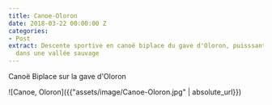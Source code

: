 ```yaml
---
title: Canoe-Oloron
date: 2018-03-22 00:00:00 Z
categories:
- Post
extract: Descente sportive en canoë biplace du gave d'Oloron, puisssant et technique,
  dans une vallée sauvage
---
```


Canoë Biplace sur la gave d'Oloron

![Canoe, Oloron]({{"assets/image/Canoe-Oloron.jpg" | absolute_url}})